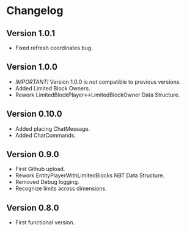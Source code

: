 # Changelog

## Version 1.0.1
- Fixed refresh coordinates bug.

## Version 1.0.0
- *IMPORTANT!* Version 1.0.0 is *not* compatible to previous versions.
- Added Limited Block Owners.
- Rework LimitedBlockPlayer<->LimitedBlockOwner Data Structure.

## Version 0.10.0
- Added placing ChatMessage.
- Added ChatCommands.

## Version 0.9.0
- First Github upload.
- Rework EntityPlayerWithLimitedBlocks NBT Data Structure.
- Removed Debug logging.
- Recognize limits across dimensions.

## Version 0.8.0
- First functional version.




